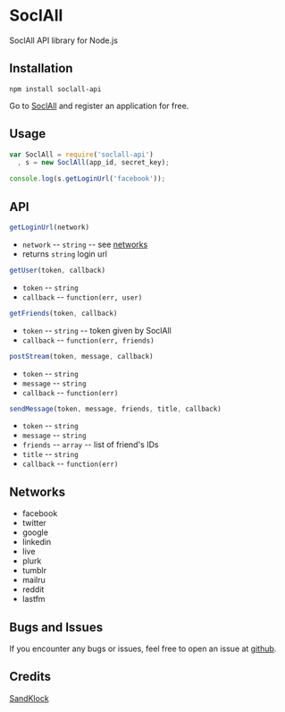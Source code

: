 # SoclAll

SoclAll API library for Node.js

## Installation

```
npm install soclall-api
```
Go to [SoclAll](http://www.soclall.com) and register an application for free.

## Usage

~~~ javascript
var SoclAll = require('soclall-api')
  , s = new SoclAll(app_id, secret_key);

console.log(s.getLoginUrl('facebook'));
~~~

## API

~~~ javascript
getLoginUrl(network)
~~~

  * `network` -- `string` -- see [networks](#networks)
  * returns `string` login url
  
~~~ javascript
getUser(token, callback)
~~~

  * `token` -- `string`
  * `callback` -- `function(err, user)`

~~~ javascript
getFriends(token, callback)
~~~

  * `token` -- `string` -- token given by SoclAll
  * `callback` -- `function(err, friends)`

~~~ javascript
postStream(token, message, callback)
~~~

  * `token` -- `string`
  * `message` -- `string`
  * `callback` -- `function(err)`
  
~~~ javascript
sendMessage(token, message, friends, title, callback)
~~~

  * `token` -- `string`
  * `message` -- `string`
  * `friends` -- `array` -- list of friend's IDs
  * `title` -- `string`
  * `callback` -- `function(err)`

## Networks

* facebook
* twitter
* google
* linkedin
* live
* plurk
* tumblr
* mailru
* reddit
* lastfm

## Bugs and Issues

If you encounter any bugs or issues, feel free to open an issue at [github](https://github.com/sandklock/soclall-api-npm/issues).

## Credits

[SandKlock](http://www.sandklock.com)
